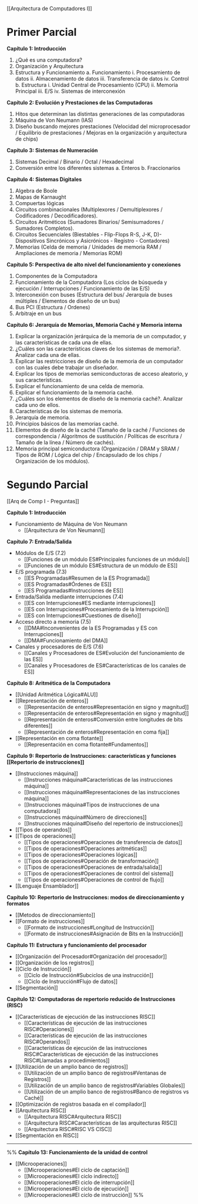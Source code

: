[[Arquitectura de Computadores I]]

# Primer Parcial

**Capítulo 1: Introducción**
1. ¿Qué es una computadora?
2. Organización y Arquitectura
3. Estructura y Funcionamiento
   a. Funcionamiento
      i. Procesamiento de datos
      ii. Almacenamiento de datos
      iii. Transferencia de datos
      iv. Control
   b. Estructura
      i. Unidad Central de Procesamiento (CPU)
      ii. Memoria Principal
      iii. E/S
      iv. Sistemas de interconexión

**Capítulo 2: Evolución y Prestaciones de las Computadoras**
1. Hitos que determinan las distintas generaciones de las computadoras
2. Máquina de Von Neumann (IAS)
3. Diseño buscando mejores prestaciones (Velocidad del microprocesador / Equilibrio de prestaciones / Mejoras en la organización y arquitectura de chips)

**Capítulo 3: Sistemas de Numeración**
1. Sistemas Decimal / Binario / Octal / Hexadecimal
2. Conversión entre los diferentes sistemas
   a. Enteros
   b. Fraccionarios

**Capítulo 4: Sistemas Digitales**
1. Algebra de Boole
2. Mapas de Karnaught
3. Compuertas lógicas
4. Circuitos combinacionales (Multiplexores / Demultiplexores / Codificadores / Decodificadores).
5. Circuitos Aritméticos (Sumadores Binarios/ Semisumadores / Sumadores Completos).
6. Circuitos Secuenciales (Biestables - Flip-Flops R-S, J-K, D)- Dispositivos Sincrónicos y Asicrónicos - Registro - Contadores)
7. Memorias (Celda de memoria / Unidades de memoria RAM / Ampliaciones de memoria / Memorias ROM)

**Capítulo 5: Perspectiva de alto nivel del funcionamiento y conexiones**
1. Componentes de la Computadora
2. Funcionamiento de la Computadora (Los ciclos de búsqueda y ejecución / Interrupciones / Funcionamiento de las E/S)
3. Interconexión con buses (Estructura del bus/ Jerarquía de buses múltiples / Elementos de diseño de un bus)
4. Bus PCI (Estructura / Ordenes)
5. Arbitraje en un bus

**Capítulo 6: Jerarquía de Memorias, Memoria Caché y Memoria interna**
1. Explicar la organización jerárquica de la memoria de un computador, y las características de cada una de ellas.
2. ¿Cuáles son las características claves de los sistemas de memoria?. Analizar cada una de ellas.
3. Explicar las restricciones de diseño de la memoria de un computador con las cuales debe trabajar un diseñador.
4. Explicar los tipos de memorias semiconductoras de acceso aleatorio, y sus características.
5. Explicar el funcionamiento de una celda de memoria.
6. Explicar el funcionamiento de la memoria caché.
7. ¿Cuáles son los elementos de diseño de la memoria caché?. Analizar cada uno de ellos.
8. Características de los sistemas de memoria.
9. Jerarquía de memoria.
10. Principios básicos de las memorias caché.
11. Elementos de diseño de la caché (Tamaño de la caché / Funciones de correspondencia / Algoritmos de sustitución / Políticas de escritura / Tamaño de la línea / Número de cachés).
12. Memoria principal semiconductora (Organización / DRAM y SRAM / Tipos de ROM / Lógica del chip / Encapsulado de los chips / Organización de los módulos).

# Segundo Parcial
[[Arq de Comp I - Preguntas]]

**Capítulo 1: Introducción**
- Funcionamiento de Máquina de Von Neumann
	- [[Arquitectura de Von Neumann]]

**Capítulo 7: Entrada/Salida**
- Módulos de E/S (7.2)
	- [[Funciones de un módulo ES#Principales funciones de un módulo]]
	- [[Funciones de un módulo ES#Estructura de un módulo de ES]]
- E/S programada (7.3)
	- [[ES Programadas#Resumen de la ES Programada]]
	- [[ES Programadas#Órdenes de ES]]
	- [[ES Programadas#Instrucciones de ES]]
- Entrada/Salida mediante interrupciones (7.4)
	- [[ES con Interrupciones#ES mediante interrupciones]]
	- [[ES con Interrupciones#Procesamiento de la Interrupción]]
	- [[ES con Interrupciones#Cuestiones de diseño]]
- Acceso directo a memoria (7.5) 
	- [[DMA#Inconvenientes de la ES Programadas y ES con Interrupciones]]
	- [[DMA#Funcionamiento del DMA]]
- Canales y procesadores de E/S (7.6)
   - [[Canales y Procesadores de ES#Evolución del funcionamiento de las ES]]
   - [[Canales y Procesadores de ES#Características de los canales de ES]]

**Capítulo 8: Aritmética de la Computadora**
- [[Unidad Aritmética Lógica#ALU]]
- [[Representación de enteros]]
   - [[Representación de enteros#Representación en signo y magnitud]]
   - [[Representación de enteros#Representación en signo y magnitud]]
   - [[Representación de enteros#Conversión entre longitudes de bits diferentes]]
   - [[Representación de enteros#Representación en coma fija]]
- [[Representación en coma flotante]]
   - [[Representación en coma flotante#Fundamentos]]

**Capítulo 9: Repertorio de Instrucciones: características y funciones [[Repertorio de instrucciones]]**
- [[Instrucciones máquina]]
   - [[Instrucciones máquina#Características de las instrucciones máquina]]
   - [[Instrucciones máquina#Representaciones de las instrucciones máquina]]
   - [[Instrucciones máquina#Tipos de instrucciones de una computadora]]
   - [[Instrucciones máquina#Número de direcciones]]
   - [[Instrucciones máquina#Diseño del repertorio de instrucciones]]
- [[Tipos de operandos]]
- [[Tipos de operaciones]]
   - [[Tipos de operaciones#Operaciones de transferencia de datos]]
   - [[Tipos de operaciones#Operaciones aritméticas]]
   - [[Tipos de operaciones#Operaciones lógicas]]
   - [[Tipos de operaciones#Operación de transformación]]
   - [[Tipos de operaciones#Operaciones de entrada/salida]]
   - [[Tipos de operaciones#Operaciones de control del sistema]]
   - [[Tipos de operaciones#Operaciones de control de flujo]]
- [[Lenguaje Ensamblador]] 

**Capítulo 10: Repertorio de Instrucciones: modos de direccionamiento y formatos**
- [[Metodos de direccionamiento]]
- [[Formato de instrucciones]]
	- [[Formato de instrucciones#Longitud de Instrucción]]
	- [[Formato de instrucciones#Asignación de Bits en la Instrucción]]

**Capítulo 11: Estructura y funcionamiento del procesador**
- [[Organización del Procesador#Organización del procesador]]
- [[Organización de los registros]]
- [[Ciclo de Instrucción]]
   - [[Ciclo de Instrucción#Subciclos de una instrucción]]
   - [[Ciclo de Instrucción#Flujo de datos]]
- [[Segmentación]]

**Capítulo 12: Computadoras de repertorio reducido de Instrucciones (RISC)**
- [[Características de ejecución de las instrucciones RISC]]
   - [[Características de ejecución de las instrucciones RISC#Operaciones]]
   - [[Características de ejecución de las instrucciones RISC#Operandos]]
   - [[Características de ejecución de las instrucciones RISC#Características de ejecución de las instrucciones RISC#Llamadas a procedimientos]]
- [[Utilización de un amplio banco de registros]]
   - [[Utilización de un amplio banco de registros#Ventanas de Registros]]
   - [[Utilización de un amplio banco de registros#Variables Globales]]
   - [[Utilización de un amplio banco de registros#Banco de registros vs Caché]]
- [[Optimización de registros basada en el compilador]]
- [[Arquitectura RISC]]
   - [[Arquitectura RISC#Arquitectura RISC]]
   - [[Arquitectura RISC#Características de las arquitecturas RISC]]
   - [[Arquitectura RISC#RISC VS CISC]]
- [[Segmentación en RISC]]

---

%% **Capítulo 13: Funcionamiento de la unidad de control**
- [[Microoperaciones]]
   - [[Microoperaciones#El ciclo de captación]]
   - [[Microoperaciones#El ciclo indirecto]]
   - [[Microoperaciones#El ciclo de interrupción]]
   - [[Microoperaciones#El ciclo de ejecución]]
   - [[Microoperaciones#El ciclo de instrucción]] %%


